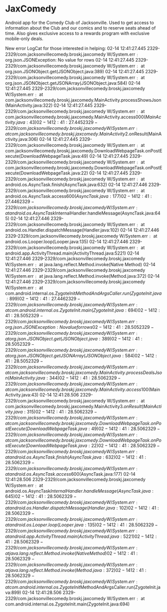 # JaxComedy
Android app for the Comedy Club of Jacksonville.  Used to get access to information about the Club and our comics and to reserve seats ahead of time.  Also gives exclusive access to a rewards program with exclusive mobile-only deals.

New error LogCat for those interested in helping:
02-14 12:41:27.445    2329-2329/com.jacksonvillecomedy.broskj.jaxcomedy W/System.err﹕ org.json.JSONException: No value for rows
02-14 12:41:27.445    2329-2329/com.jacksonvillecomedy.broskj.jaxcomedy W/System.err﹕ at org.json.JSONObject.get(JSONObject.java:389)
02-14 12:41:27.445    2329-2329/com.jacksonvillecomedy.broskj.jaxcomedy W/System.err﹕ at org.json.JSONObject.getJSONArray(JSONObject.java:584)
02-14 12:41:27.445    2329-2329/com.jacksonvillecomedy.broskj.jaxcomedy W/System.err﹕ at com.jacksonvillecomedy.broskj.jaxcomedy.MainActivity.processShowsJson(MainActivity.java:322)
02-14 12:41:27.445    2329-2329/com.jacksonvillecomedy.broskj.jaxcomedy W/System.err﹕ at com.jacksonvillecomedy.broskj.jaxcomedy.MainActivity.access$000(MainActivity.java:43)
02-14 12:41:27.445    2329-2329/com.jacksonvillecomedy.broskj.jaxcomedy W/System.err﹕ at com.jacksonvillecomedy.broskj.jaxcomedy.MainActivity$2.onResult(MainActivity.java:306)
02-14 12:41:27.445    2329-2329/com.jacksonvillecomedy.broskj.jaxcomedy W/System.err﹕ at com.jacksonvillecomedy.broskj.jaxcomedy.DownloadWebpageTask.onPostExecute(DownloadWebpageTask.java:49)
02-14 12:41:27.445    2329-2329/com.jacksonvillecomedy.broskj.jaxcomedy W/System.err﹕ at com.jacksonvillecomedy.broskj.jaxcomedy.DownloadWebpageTask.onPostExecute(DownloadWebpageTask.java:22)
02-14 12:41:27.445    2329-2329/com.jacksonvillecomedy.broskj.jaxcomedy W/System.err﹕ at android.os.AsyncTask.finish(AsyncTask.java:632)
02-14 12:41:27.446    2329-2329/com.jacksonvillecomedy.broskj.jaxcomedy W/System.err﹕ at android.os.AsyncTask.access$600(AsyncTask.java:177)
02-14 12:41:27.446    2329-2329/com.jacksonvillecomedy.broskj.jaxcomedy W/System.err﹕ at android.os.AsyncTask$InternalHandler.handleMessage(AsyncTask.java:645)
02-14 12:41:27.446    2329-2329/com.jacksonvillecomedy.broskj.jaxcomedy W/System.err﹕ at android.os.Handler.dispatchMessage(Handler.java:102)
02-14 12:41:27.446    2329-2329/com.jacksonvillecomedy.broskj.jaxcomedy W/System.err﹕ at android.os.Looper.loop(Looper.java:135)
02-14 12:41:27.446    2329-2329/com.jacksonvillecomedy.broskj.jaxcomedy W/System.err﹕ at android.app.ActivityThread.main(ActivityThread.java:5221)
02-14 12:41:27.446    2329-2329/com.jacksonvillecomedy.broskj.jaxcomedy W/System.err﹕ at java.lang.reflect.Method.invoke(Native Method)
02-14 12:41:27.446    2329-2329/com.jacksonvillecomedy.broskj.jaxcomedy W/System.err﹕ at java.lang.reflect.Method.invoke(Method.java:372)
02-14 12:41:27.446    2329-2329/com.jacksonvillecomedy.broskj.jaxcomedy W/System.err﹕ at com.android.internal.os.ZygoteInit$MethodAndArgsCaller.run(ZygoteInit.java:899)
02-14 12:41:27.446    2329-2329/com.jacksonvillecomedy.broskj.jaxcomedy W/System.err﹕ at com.android.internal.os.ZygoteInit.main(ZygoteInit.java:694)
02-14 12:41:28.505    2329-2329/com.jacksonvillecomedy.broskj.jaxcomedy W/System.err﹕ org.json.JSONException: No value for rows
02-14 12:41:28.505    2329-2329/com.jacksonvillecomedy.broskj.jaxcomedy W/System.err﹕ at org.json.JSONObject.get(JSONObject.java:389)
02-14 12:41:28.505    2329-2329/com.jacksonvillecomedy.broskj.jaxcomedy W/System.err﹕ at org.json.JSONObject.getJSONArray(JSONObject.java:584)
02-14 12:41:28.505    2329-2329/com.jacksonvillecomedy.broskj.jaxcomedy W/System.err﹕ at com.jacksonvillecomedy.broskj.jaxcomedy.MainActivity.processDealsJson(MainActivity.java:344)
02-14 12:41:28.506    2329-2329/com.jacksonvillecomedy.broskj.jaxcomedy W/System.err﹕ at com.jacksonvillecomedy.broskj.jaxcomedy.MainActivity.access$100(MainActivity.java:43)
02-14 12:41:28.506    2329-2329/com.jacksonvillecomedy.broskj.jaxcomedy W/System.err﹕ at com.jacksonvillecomedy.broskj.jaxcomedy.MainActivity$3.onResult(MainActivity.java:315)
02-14 12:41:28.506    2329-2329/com.jacksonvillecomedy.broskj.jaxcomedy W/System.err﹕ at com.jacksonvillecomedy.broskj.jaxcomedy.DownloadWebpageTask.onPostExecute(DownloadWebpageTask.java:49)
02-14 12:41:28.506    2329-2329/com.jacksonvillecomedy.broskj.jaxcomedy W/System.err﹕ at com.jacksonvillecomedy.broskj.jaxcomedy.DownloadWebpageTask.onPostExecute(DownloadWebpageTask.java:22)
02-14 12:41:28.506    2329-2329/com.jacksonvillecomedy.broskj.jaxcomedy W/System.err﹕ at android.os.AsyncTask.finish(AsyncTask.java:632)
02-14 12:41:28.506    2329-2329/com.jacksonvillecomedy.broskj.jaxcomedy W/System.err﹕ at android.os.AsyncTask.access$600(AsyncTask.java:177)
02-14 12:41:28.506    2329-2329/com.jacksonvillecomedy.broskj.jaxcomedy W/System.err﹕ at android.os.AsyncTask$InternalHandler.handleMessage(AsyncTask.java:645)
02-14 12:41:28.506    2329-2329/com.jacksonvillecomedy.broskj.jaxcomedy W/System.err﹕ at android.os.Handler.dispatchMessage(Handler.java:102)
02-14 12:41:28.506    2329-2329/com.jacksonvillecomedy.broskj.jaxcomedy W/System.err﹕ at android.os.Looper.loop(Looper.java:135)
02-14 12:41:28.506    2329-2329/com.jacksonvillecomedy.broskj.jaxcomedy W/System.err﹕ at android.app.ActivityThread.main(ActivityThread.java:5221)
02-14 12:41:28.506    2329-2329/com.jacksonvillecomedy.broskj.jaxcomedy W/System.err﹕ at java.lang.reflect.Method.invoke(Native Method)
02-14 12:41:28.506    2329-2329/com.jacksonvillecomedy.broskj.jaxcomedy W/System.err﹕ at java.lang.reflect.Method.invoke(Method.java:372)
02-14 12:41:28.506    2329-2329/com.jacksonvillecomedy.broskj.jaxcomedy W/System.err﹕ at com.android.internal.os.ZygoteInit$MethodAndArgsCaller.run(ZygoteInit.java:899)
02-14 12:41:28.506    2329-2329/com.jacksonvillecomedy.broskj.jaxcomedy W/System.err﹕ at com.android.internal.os.ZygoteInit.main(ZygoteInit.java:694)
